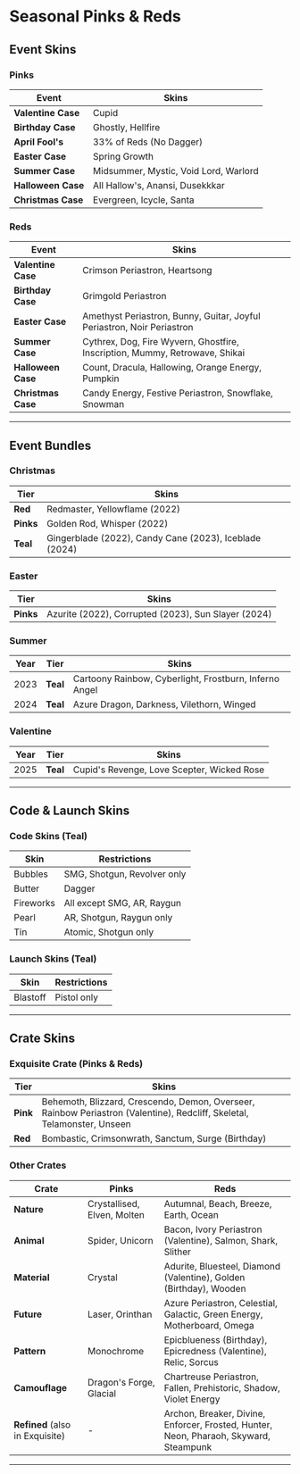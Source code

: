 # Seasonal Pinks & Reds

## Event Skins

### Pinks
| Event              | Skins                                      |
|-------------------|------------------------------------------|
| **Valentine Case** | Cupid                                    |
| **Birthday Case**  | Ghostly, Hellfire                        |
| **April Fool's**   | 33% of Reds (No Dagger)                  |
| **Easter Case**    | Spring Growth                            |
| **Summer Case**    | Midsummer, Mystic, Void Lord, Warlord   |
| **Halloween Case** | All Hallow's, Anansi, Dusekkkar         |
| **Christmas Case** | Evergreen, Icycle, Santa                |

### Reds
| Event              | Skins                                      |
|-------------------|------------------------------------------|
| **Valentine Case** | Crimson Periastron, Heartsong            |
| **Birthday Case**  | Grimgold Periastron                      |
| **Easter Case**    | Amethyst Periastron, Bunny, Guitar, Joyful Periastron, Noir Periastron |
| **Summer Case**    | Cythrex, Dog, Fire Wyvern, Ghostfire, Inscription, Mummy, Retrowave, Shikai |
| **Halloween Case** | Count, Dracula, Hallowing, Orange Energy, Pumpkin |
| **Christmas Case** | Candy Energy, Festive Periastron, Snowflake, Snowman |

---

## Event Bundles

### Christmas
| Tier   | Skins                                      |
|--------|------------------------------------------|
| **Red**  | Redmaster, Yellowflame (2022)                |
| **Pinks** | Golden Rod, Whisper (2022)                   |
| **Teal**  | Gingerblade (2022), Candy Cane (2023), Iceblade (2024) |

### Easter
| Tier   | Skins                                      |
|--------|------------------------------------------|
| **Pinks** | Azurite (2022), Corrupted (2023), Sun Slayer (2024) |

### Summer
| Year  | Tier   | Skins                                      |
|-------|-------|------------------------------------------|
| 2023  | **Teal** | Cartoony Rainbow, Cyberlight, Frostburn, Inferno Angel |
| 2024  | **Teal** | Azure Dragon, Darkness, Vilethorn, Winged |

### Valentine
| Year  | Tier   | Skins                                      |
|-------|-------|------------------------------------------|
| 2025  | **Teal** | Cupid's Revenge, Love Scepter, Wicked Rose |

---

## Code & Launch Skins

### Code Skins (Teal)
| Skin       | Restrictions                                |
|-----------|------------------------------------------|
| Bubbles   | SMG, Shotgun, Revolver only              |
| Butter    | Dagger                                    |
| Fireworks | All except SMG, AR, Raygun               |
| Pearl     | AR, Shotgun, Raygun only                 |
| Tin       | Atomic, Shotgun only                     |

### Launch Skins (Teal)
| Skin     | Restrictions        |
|---------|--------------------|
| Blastoff | Pistol only        |

---

## Crate Skins

### Exquisite Crate (Pinks & Reds)
| Tier  | Skins                                      |
|-------|------------------------------------------|
| **Pink** | Behemoth, Blizzard, Crescendo, Demon, Overseer, Rainbow Periastron (Valentine), Redcliff, Skeletal, Telamonster, Unseen |
| **Red**  | Bombastic, Crimsonwrath, Sanctum, Surge (Birthday) |

### Other Crates
| Crate       | Pinks                                      | Reds                                      |
|------------|------------------------------------------|------------------------------------------|
| **Nature**  | Crystallised, Elven, Molten             | Autumnal, Beach, Breeze, Earth, Ocean   |
| **Animal**  | Spider, Unicorn                         | Bacon, Ivory Periastron (Valentine), Salmon, Shark, Slither |
| **Material**| Crystal                                 | Adurite, Bluesteel, Diamond (Valentine), Golden (Birthday), Wooden |
| **Future**  | Laser, Orinthan                         | Azure Periastron, Celestial, Galactic, Green Energy, Motherboard, Omega |
| **Pattern** | Monochrome                              | Epicblueness (Birthday), Epicredness (Valentine), Relic, Sorcus |
| **Camouflage** | Dragon's Forge, Glacial             | Chartreuse Periastron, Fallen, Prehistoric, Shadow, Violet Energy |
| **Refined** (also in Exquisite) | -                                      | Archon, Breaker, Divine, Enforcer, Frosted, Hunter, Neon, Pharaoh, Skyward, Steampunk |

---
